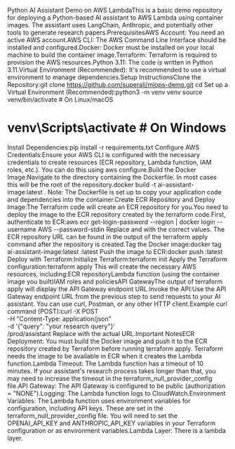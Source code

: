 Python AI Assistant Demo on AWS LambdaThis is a basic demo repository for deploying a Python-based AI assistant to AWS Lambda using container images. The assistant uses LangChain, Anthropic, and potentially other tools to generate research papers.PrerequisitesAWS Account: You need an active AWS account.AWS CLI: The AWS Command Line Interface should be installed and configured.Docker: Docker must be installed on your local machine to build the container image.Terraform: Terraform is required to provision the AWS resources.Python 3.11: The code is written in Python 3.11.Virtual Environment (Recommended): It's recommended to use a virtual environment to manage dependencies.Setup InstructionsClone the Repository:git clone https://github.com/superali/mlops-demo.git
cd <your-repo-directory>
Set up a Virtual Environment (Recommended):python3 -m venv venv
source venv/bin/activate  # On Linux/macOS
# venv\Scripts\activate  # On Windows
Install Dependencies:pip install -r requirements.txt
Configure AWS Credentials:Ensure your AWS CLI is configured with the necessary credentials to create resources (ECR repository, Lambda function, IAM roles, etc.).  You can do this using aws configure.Build the Docker Image:Navigate to the directory containing the Dockerfile.  In most cases this will be the root of the repository.docker build -t ai-assistant-image:latest .
Note:  The Dockerfile is set up to copy your application code and dependencies into the container.Create ECR Repository and Deploy Image:The Terraform code will create an ECR repository for you.You need to deploy the image to the ECR repository created by the terraform code.First, authenticate to ECR:aws ecr get-login-password --region <your-aws-region> | docker login --username AWS --password-stdin <your-ecr-repository-url>
Replace <your-aws-region> and <your-ecr-repository-url> with the correct values.  The ECR repository URL can be found in the output of the terraform apply command after the repository is created.Tag the Docker image:docker tag ai-assistant-image:latest <your-ecr-repository-url>:latest
Push the image to ECR:docker push <your-ecr-repository-url>:latest
Deploy with Terraform:Initialize Terraform:terraform init
Apply the Terraform configuration:terraform apply
This will create the necessary AWS resources, including:ECR repositoryLambda function (using the container image you built)IAM roles and policiesAPI GatewayThe output of terraform apply will display the API Gateway endpoint URL.Invoke the API:Use the API Gateway endpoint URL from the previous step to send requests to your AI assistant.  You can use curl, Postman, or any other HTTP client.Example curl command (POST):curl -X POST \
  -H "Content-Type: application/json" \
  -d '{"query": "your research query"}' \
  <your-api-gateway-endpoint>/prod/assistant
Replace <your-api-gateway-endpoint> with the actual URL.Important NotesECR Deployment: You must build the Docker image and push it to the ECR repository created by Terraform before running terraform apply.  Terraform needs the image to be available in ECR when it creates the Lambda function.Lambda Timeout: The Lambda function has a timeout of 10 minutes.  If your assistant's research process takes longer than that, you may need to increase the timeout in the terraform_null_provider_config file.API Gateway: The API Gateway is configured to be public  (authorization = "NONE").Logging: The Lambda function logs to CloudWatch.Environment Variables: The Lambda function uses environment variables for configuration, including API keys.  These are set in the terraform_null_provider_config file.  You will need to set the  OPENAI_API_KEY and ANTHROPIC_API_KEY  variables in your Terraform configuration or as environment variables.Lambda Layer: There is a lambda layer.